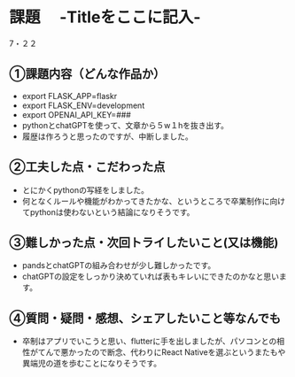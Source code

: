# 課題　 -Titleをここに記入-
7・２２

## ①課題内容（どんな作品か）
- export FLASK_APP=flaskr
- export FLASK_ENV=development
- export OPENAI_API_KEY=###
- pythonとchatGPTを使って、文章から５w１hを抜き出す。
- 履歴は作ろうと思ったのですが、中断しました。

## ②工夫した点・こだわった点
- とにかくpythonの写経をしました。
- 何となくルールや機能がわかってきたかな、というところで卒業制作に向けてpythonは使わないという結論になりそうです。

## ③難しかった点・次回トライしたいこと(又は機能)
- pandsとchatGPTの組み合わせが少し難しかったです。
- chatGPTの設定をしっかり決めていれば表もキレいにできたのかなと思います。

## ④質問・疑問・感想、シェアしたいこと等なんでも
- 卒制はアプリでいこうと思い、flutterに手を出しましたが、パソコンとの相性がてんで悪かったので断念、代わりにReact Nativeを選ぶというまたもや異端児の道を歩むことになりそうです。
